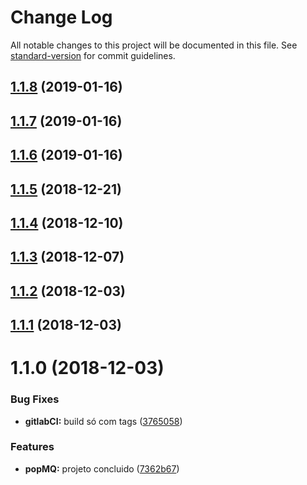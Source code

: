 # Change Log

All notable changes to this project will be documented in this file. See [standard-version](https://github.com/conventional-changelog/standard-version) for commit guidelines.

<a name="1.1.8"></a>
## [1.1.8](https://gitlab.es.gov.br/espm/Transcol-Online/Realtime/popula-historico/compare/v1.1.7...v1.1.8) (2019-01-16)



<a name="1.1.7"></a>
## [1.1.7](https://gitlab.es.gov.br/espm/Transcol-Online/Realtime/popula-historico/compare/v1.1.6...v1.1.7) (2019-01-16)



<a name="1.1.6"></a>
## [1.1.6](https://gitlab.es.gov.br/espm/Transcol-Online/Realtime/popula-historico/compare/v1.1.5...v1.1.6) (2019-01-16)



<a name="1.1.5"></a>
## [1.1.5](https://gitlab.es.gov.br/espm/popMQ/compare/v1.1.4...v1.1.5) (2018-12-21)



<a name="1.1.4"></a>
## [1.1.4](https://gitlab.es.gov.br/espm/popMQ/compare/v1.1.3...v1.1.4) (2018-12-10)



<a name="1.1.3"></a>
## [1.1.3](https://gitlab.es.gov.br/espm/popMQ/compare/v1.1.2...v1.1.3) (2018-12-07)



<a name="1.1.2"></a>
## [1.1.2](https://gitlab.es.gov.br/espm/popMQ/compare/v1.1.1...v1.1.2) (2018-12-03)



<a name="1.1.1"></a>
## [1.1.1](https://gitlab.es.gov.br/espm/popMQ/compare/v1.1.0...v1.1.1) (2018-12-03)



<a name="1.1.0"></a>
# 1.1.0 (2018-12-03)


### Bug Fixes

* **gitlabCI:** build só com tags ([3765058](https://gitlab.es.gov.br/espm/popMQ/commit/3765058))


### Features

* **popMQ:** projeto concluido ([7362b67](https://gitlab.es.gov.br/espm/popMQ/commit/7362b67))
